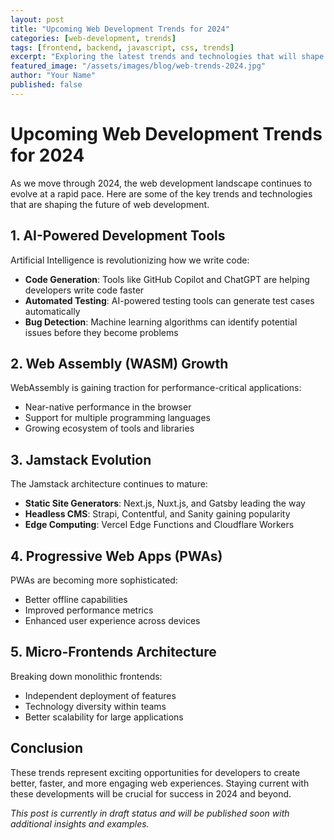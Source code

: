 ```yaml
---
layout: post
title: "Upcoming Web Development Trends for 2024"
categories: [web-development, trends]
tags: [frontend, backend, javascript, css, trends]
excerpt: "Exploring the latest trends and technologies that will shape web development in 2024."
featured_image: "/assets/images/blog/web-trends-2024.jpg"
author: "Your Name"
published: false
---
```


# Upcoming Web Development Trends for 2024

As we move through 2024, the web development landscape continues to evolve at a rapid pace. Here are some of the key trends and technologies that are shaping the future of web development.

## 1. AI-Powered Development Tools

Artificial Intelligence is revolutionizing how we write code:

- **Code Generation**: Tools like GitHub Copilot and ChatGPT are helping developers write code faster
- **Automated Testing**: AI-powered testing tools can generate test cases automatically
- **Bug Detection**: Machine learning algorithms can identify potential issues before they become problems

## 2. Web Assembly (WASM) Growth

WebAssembly is gaining traction for performance-critical applications:

- Near-native performance in the browser
- Support for multiple programming languages
- Growing ecosystem of tools and libraries

## 3. Jamstack Evolution

The Jamstack architecture continues to mature:

- **Static Site Generators**: Next.js, Nuxt.js, and Gatsby leading the way
- **Headless CMS**: Strapi, Contentful, and Sanity gaining popularity
- **Edge Computing**: Vercel Edge Functions and Cloudflare Workers

## 4. Progressive Web Apps (PWAs)

PWAs are becoming more sophisticated:

- Better offline capabilities
- Improved performance metrics
- Enhanced user experience across devices

## 5. Micro-Frontends Architecture

Breaking down monolithic frontends:

- Independent deployment of features
- Technology diversity within teams
- Better scalability for large applications

## Conclusion

These trends represent exciting opportunities for developers to create better, faster, and more engaging web experiences. Staying current with these developments will be crucial for success in 2024 and beyond.

*This post is currently in draft status and will be published soon with additional insights and examples.*